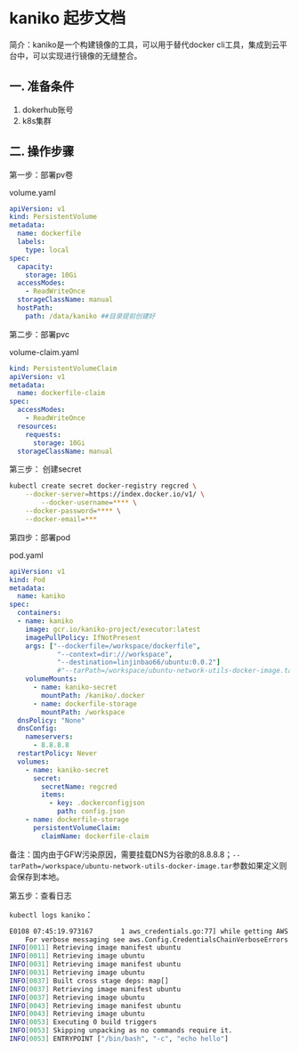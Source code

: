 # kaniko 起步文档

简介：kaniko是一个构建镜像的工具，可以用于替代docker cli工具，集成到云平台中，可以实现进行镜像的无缝整合。

## 一. 准备条件

1. dokerhub账号
2. k8s集群

## 二. 操作步骤

第一步：部署pv卷

volume.yaml

```yaml 
apiVersion: v1
kind: PersistentVolume
metadata:
  name: dockerfile
  labels:
    type: local
spec:
  capacity:
    storage: 10Gi
  accessModes:
    - ReadWriteOnce
  storageClassName: manual
  hostPath:
    path: /data/kaniko ##目录提前创建好
```

第二步：部署pvc

volume-claim.yaml

```yaml
kind: PersistentVolumeClaim
apiVersion: v1
metadata:
  name: dockerfile-claim
spec:
  accessModes:
    - ReadWriteOnce
  resources:
    requests:
      storage: 10Gi
  storageClassName: manual
```

第三步： 创建secret

```sh
kubectl create secret docker-registry regcred \
	--docker-server=https://index.docker.io/v1/ \
       	--docker-username=**** \
	--docker-password=**** \
	--docker-email=***
```

第四步：部署pod

pod.yaml

```yaml
apiVersion: v1
kind: Pod
metadata:
  name: kaniko
spec:
  containers:
  - name: kaniko
    image: gcr.io/kaniko-project/executor:latest
    imagePullPolicy: IfNotPresent
    args: ["--dockerfile=/workspace/dockerfile",
            "--context=dir:///workspace",
            "--destination=linjinbao66/ubuntu:0.0.2"]
            #"--tarPath=/workspace/ubuntu-network-utils-docker-image.tar"]
    volumeMounts:
      - name: kaniko-secret
        mountPath: /kaniko/.docker
      - name: dockerfile-storage
        mountPath: /workspace
  dnsPolicy: "None"
  dnsConfig:
    nameservers:
      - 8.8.8.8
  restartPolicy: Never
  volumes:
    - name: kaniko-secret
      secret:
        secretName: regcred
        items:
          - key: .dockerconfigjson
            path: config.json
    - name: dockerfile-storage
      persistentVolumeClaim:
        claimName: dockerfile-claim
```

备注：国内由于GFW污染原因，需要挂载DNS为谷歌的8.8.8.8；`--tarPath=/workspace/ubuntu-network-utils-docker-image.tar`参数如果定义则会保存到本地。

第五步：查看日志

`kubectl logs kaniko`：

```bash
E0108 07:45:19.973167       1 aws_credentials.go:77] while getting AWS credentials NoCredentialProviders: no valid providers in chain. Deprecated.
	For verbose messaging see aws.Config.CredentialsChainVerboseErrors
INFO[0011] Retrieving image manifest ubuntu             
INFO[0011] Retrieving image ubuntu                      
INFO[0031] Retrieving image manifest ubuntu             
INFO[0031] Retrieving image ubuntu                      
INFO[0037] Built cross stage deps: map[]                
INFO[0037] Retrieving image manifest ubuntu             
INFO[0037] Retrieving image ubuntu                      
INFO[0043] Retrieving image manifest ubuntu             
INFO[0043] Retrieving image ubuntu                      
INFO[0053] Executing 0 build triggers                   
INFO[0053] Skipping unpacking as no commands require it. 
INFO[0053] ENTRYPOINT ["/bin/bash", "-c", "echo hello"] 
```
